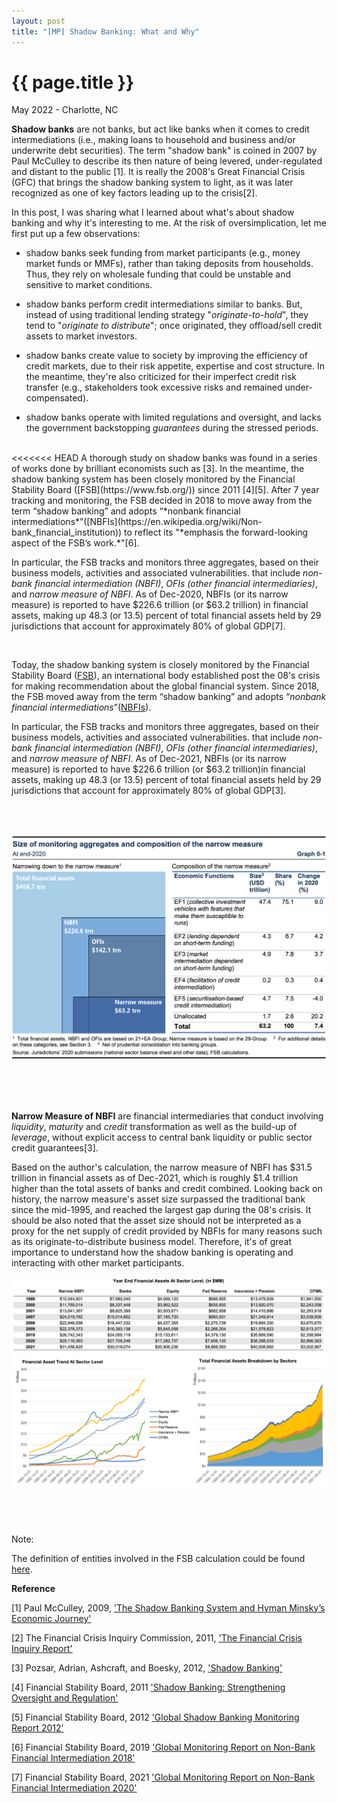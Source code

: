```yaml
---
layout: post
title: "[MP] Shadow Banking: What and Why"
---
```


{{ page.title }}
================

<p class="meta">May 2022 - Charlotte, NC</p>

**Shadow banks** are not banks, but act like banks when it comes to credit intermediations (i.e., making loans to household and business and/or underwrite debt securities). The term "shadow bank" is coined in 2007 by Paul McCulley to describe its then nature of being levered, under-regulated and distant to the public [1]. It is really the 2008's Great Financial Crisis (GFC) that brings the shadow banking system to light, as it was later recognized as one of key factors leading up to the crisis[2].

In this post, I was sharing what I learned about what's about shadow banking and why it's interesting to me. At the risk of oversimplication, let me first put up a few observations:

* shadow banks seek funding from market participants (e.g., money market funds or MMFs), rather than taking deposits from households. Thus, they rely on wholesale funding that could be unstable and sensitive to market conditions.  

* shadow banks perform credit intermediations similar to banks. But, instead of using traditional lending strategy "*originate-to-hold*", they tend to "*originate to distribute*"; once originated, they offload/sell credit assets to market investors.

* shadow banks create value to society by improving the efficiency of credit markets, due to their risk appetite, expertise and cost structure. In the meantime, they're also criticized for their imperfect credit risk transfer (e.g., stakeholders took excessive risks and remained under-compensated).

* shadow banks operate with limited regulations and oversight, and lacks the government backstopping *guarantees* during the stressed periods.

<br/>
<<<<<<< HEAD
A thorough study on shadow banks was found in a series of works done by brilliant economists such as [3]. In the meantime, the shadow banking system has been closely monitored by the Financial Stability Board ([FSB](https://www.fsb.org/)) since 2011 [4][5]. After 7 year tracking and monitoring, the FSB decided in 2018 to move away from the term “shadow banking” and adopts “*nonbank financial intermediations*”([NBFIs](https://en.wikipedia.org/wiki/Non-bank_financial_institution)) to reflect its "*emphasis the forward-looking aspect of the FSB’s work.*"[6].

In particular, the FSB tracks and monitors three aggregates, based on their business models, activities and associated vulnerabilities. that include *non-bank financial intermediation (NBFI)*, *OFIs (other financial intermediaries)*, and *narrow measure of NBFI*. As of Dec-2020, NBFIs (or its narrow measure) is reported to have $226.6 trillion (or $63.2 trillion) in financial assets, making up 48.3 (or 13.5) percent of total financial assets held by 29 jurisdictions that account for approximately 80% of global GDP[7].   

<br/>

Today, the shadow banking system is closely monitored by the Financial Stability Board ([FSB](https://www.fsb.org/)), an international body established post the 08's crisis for making recommendation about the global financial system. Since 2018, the FSB moved away from the term “shadow banking” and adopts “*nonbank financial intermediations*”([NBFIs](https://en.wikipedia.org/wiki/Non-bank_financial_institution)).

In particular, the FSB tracks and monitors three aggregates, based on their business models, activities and associated vulnerabilities. that include *non-bank financial intermediation (NBFI)*, *OFIs (other financial intermediaries)*, and *narrow measure of NBFI*. As of Dec-2021, NBFIs (or its narrow measure) is reported to have $226.6 trillion (or $63.2 trillion)in financial assets, making up 48.3 (or 13.5) percent of total financial assets held by 29 jurisdictions that account for approximately 80% of global GDP[3].   

<br/><br/>

<a href="https://www.fsb.org/2021/12/global-monitoring-report-on-non-bank-financial-intermediation-2021/">
  <img src="/_images/posts_2022-05-01/NBFIs_FSB.png">
</a>

<br/><br/><br/>

**Narrow Measure of NBFI** are financial intermediaries that conduct involving *liquidity*, *maturity* and *credit* transformation as well as the build-up of *leverage*, without explicit access to central bank liquidity or public sector credit guarantees[3].

Based on the author's calculation, the narrow measure of NBFI has $31.5 trillion in financial assets as of Dec-2021, which is roughly $1.4 trillion higher than the total assets of banks and credit combined. Looking back on history, the narrow measure's asset size surpassed the traditional bank since the mid-1995, and reached the largest gap during the 08's crisis. It should be also noted that the asset size should not be interpreted as a proxy for the net supply of credit provided by NBFIs for many reasons such as its originate-to-distribute business model. Therefore, it's of great importance to understand how the shadow banking is operating and interacting with other market participants.

<a>
  <img src="/_images/posts_2022-05-01/NBFIs_FRED.png">
</a>

<br/><br/>

Note:

The definition of entities involved in the FSB calculation could be found [here](https://www.oecd.org/statistics/data-collection/Guidelines-on-Non-Bank-Financial-Intermediation.pdf).

**Reference**

[1] Paul McCulley, 2009, ['The Shadow Banking System and Hyman Minsky’s Economic Journey'](https://www.pimco.com/en-us/insights/economic-and-market-commentary/global-central-bank-focus/the-shadow-banking-system-and-hyman-minskys-economic-journey/)

[2] The Financial Crisis Inquiry Commission, 2011, ['The Financial Crisis Inquiry Report'](https://www.govinfo.gov/content/pkg/GPO-FCIC/pdf/GPO-FCIC.pdf)

[3] Pozsar, Adrian, Ashcraft, and Boesky, 2012, ['Shadow Banking'](https://www.newyorkfed.org/medialibrary/media/research/staff_reports/sr458.pdf)

[4] Financial Stability Board, 2011 ['Shadow Banking: Strengthening Oversight and Regulation'](https://www.fsb.org/wp-content/uploads/r_111027a.pdf?page_moved=1)

[5] Financial Stability Board, 2012 ['Global Shadow Banking Monitoring Report 2012'](https://www.fsb.org/wp-content/uploads/r_121118c.pdf)

[6] Financial Stability Board, 2019 ['Global Monitoring Report on Non-Bank Financial Intermediation 2018'](https://www.fsb.org/wp-content/uploads/P040219.pdf)

[7] Financial Stability Board, 2021 ['Global Monitoring Report on Non-Bank Financial Intermediation 2020'](https://www.fsb.org/2021/12/global-monitoring-report-on-non-bank-financial-intermediation-2021)
